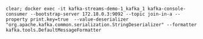 `clear; docker exec -it kafka-streams-demo-1_kafka_1 kafka-console-consumer --bootstrap-server 172.18.0.3:9092 --topic join-in-a --property print.key=true  --value-deserializer "org.apache.kafka.common.serialization.StringDeserializer" --formatter kafka.tools.DefaultMessageFormatter`